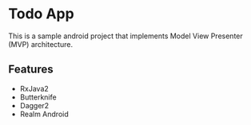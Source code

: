# Todo App
This is a sample android project that implements Model View Presenter (MVP) architecture.

## Features
* RxJava2
* Butterknife
* Dagger2
* Realm Android

